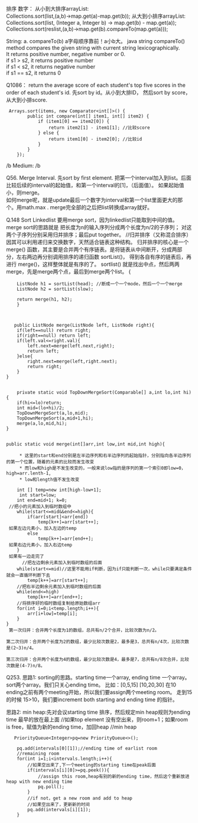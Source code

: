 排序
数字：
从小到大排序arrayList:      
Collections.sort(list,(a,b)->map.get(a)-map.get(b));
从大到小排序arrayList:  
Collections.sort(list, (Integer a, Integer b) -> map.get(b) - map.get(a)); 
Collections.sort(reslist,(a,b)->map.get(b).compareTo(map.get(a)));

String:
a. compareTo(b)  a字母顺序靠前！a小b大。
java string compareTo() method compares the given string with current string lexicographically.   
It returns positive number, negative number or 0.  
if s1 > s2, it returns positive number  
if s1 < s2, it returns negative number  
if s1 == s2, it returns 0  




Q1086：
return the average score of each student's top five scores in the order of each student's id.
先sort by id。从小到大排ID， 然后sort by score，从大到小排score.

     Arrays.sort(items, new Comparator<int[]>() {
            public int compare(int[] item1, int[] item2) {
                if (item1[0] == item2[0]) {
                    return item2[1] - item1[1]; //比较score
                } else {
                    return item1[0] - item2[0]; //比较id
                }
            }
        });
        
 /b Medium:  /b 
 
 Q56. Merge Interval. 
 先sort by first element. 把第一个interval加入到list。后面比较后续的interval的起始值，和第一个interval的[1]，（后面值）。 如果起始值小，则merge。  
 如何merge呢，就是update最后一个数字为interval和第一个list里面更大的那个。用math.max  . 
 merge完全部的之后把list转换成array就好。
 
Q.148 Sort Linkedlist
要用merge sort，因为linkedlist只能取到中间的值。 
merge sort的思路就是 把长度为n的输入序列分成两个长度为n/2的子序列；
对这两个子序列分别采用归并排序；最后put together。
//归并排序（又称混合排序）因其可以利用递归来交换数字，天然适合链表这种结构。
归并排序的核心是一个 merge() 函数，其主要是合并两个有序链表。是将链表从中间断开，分成两部分，左右两边再分别调用排序的递归函数 sortList()，
得到各自有序的链表后，再进行 merge()，这样整体就是有序的了。
        sortlist() 就是找出中点，然后两两merge，先是merge两个点，最后到merge两个list。 {
        
        ListNode h1 = sortList(head); //断成一个一个mode，然后一个一个merge
        ListNode h2 = sortList(slow);
        
        return merge(h1, h2);
        }
        
        
        
       public ListNode merge(ListNode left, ListNode right){
        if(left==null) return right;
        if(right==null) return left;
        if(left.val<=right.val){
            left.next=merge(left.next,right);
            return left;   
        }else{
            right.next=merge(left,right.next);
            return right;
        }
    }
    

        private static void TopDownMergeSort(Comparable[] a,int lo,int hi){
        if(hi<=lo)return;
        int mid=(lo+hi)/2;
        TopDownMergeSort(a,lo,mid);
        TopDownMergeSort(a,mid+1,hi);
        merge(a,lo,mid,hi);
    }
    
    
    public static void merge(int[]arr,int low,int mid,int high){
       
         * 这里的start和end分别是左半边序列和右半边序列的起始指针，分别指向各半边序列的第一个位置，随着的元素的比较而发生改变
         * 而low和high是不发生改变的，一般来说low指的是序列的第一个索引0即low=0，high=arr.lenth-1,
         * low和length值不发生改变
        
        int [] temp=new int[high-low+1];
         int start=low;
        int end=mid+1; k=0;
     //把小的元素加入到临时数组中
        while(start<=mid&&end<=high){
            if(arr[start]<arr[end])
                temp[k++]=arr[start++]; 
     如果左边元素小，加入左边的temp
            else
                temp[k++]=arr[end++];
     如果右边元素小，加入右边temp
        }
     如果有一边走完了
          //把左边剩余元素加入到临时数组的后面
        while(start<=mid)//这里不能用if判断，因为if只能判断一次，while只要满足条件就会一直循环判断下去
            temp[k++]=arr[start++];
        //把右半边剩余元素加入到临时数组的后面
        while(end<=high)
            temp[k++]=arr[end++];
        //将排序好的临时数组复制给原始数组arr
        for(int i=0;i<temp.length;i++){
            arr[i+low]=temp[i];
        }
    }
     第一次归并：合并两个长度为1的数组，总共有n/2个合并，比较次数为n/2。

    第二次归并：合并两个长度为2的数组，最少比较次数是2，最多是3，总共有n/4次，比较次数是(2~3)n/4。

    第三次归并：合并两个长度为4的数组，最少比较次数是4，最多是7，总共有n/8次合并，比较次数是(4-7)n/8。
       

Q253. 
思路1: sorting的思路。starting time一个array, ending time 一个array。 sort两个array。我们只关心ending time。
比如：[0,5,15]
     [10,20,30]
     在10 ending之前有两个meeting开始，所以我们要assign两个meeting room。 走到15的时候 15>10，我们要increment both starting and ending time 的指针。 
     
思路2: min heap:先对会议starting time 排序，然后规定min heap规则为ending time 最早的放在最上面 
//如果top element 没有空出来，则room+1；如果room is free，赋值为新的ending time，加回heap
                //min heap
                
       PriorityQueue<Integer>pq=new PriorityQueue<>();
        
        pq.add(intervals[0][1]);//ending time of earlist room
        //remaining room
        for(int i=1;i<intervals.length;i++){
            //如果空出来了,下一个meeting的starting time在peak后面
            if(intervals[i][0]>=pq.peek()){
                //assign this room,heap有别的新的ending time，然后这个重新放进heap with new ending time
                pq.poll();
            }
            //if not，get a new room and add to heap
            //如果空出来了，更新新的时间
            pq.add(intervals[i][1]);
        }
        
        
 
 
 
 
 
 
 
 
 
